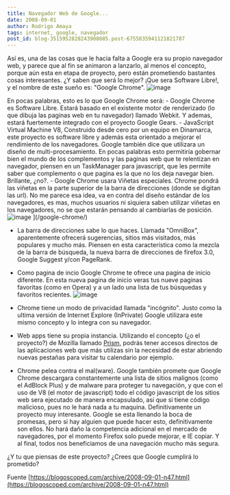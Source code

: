 ```yaml
---
title: Navegador Web de Google...
date: 2008-09-01
author: Rodrigo Amaya
tags: internet, google, navegador
post_id: blog-3515952828243908885.post-6755835941121821787
---
```


Así es, una de las cosas que le hacia falta a Google era su propio navegador web, y parece que al fin se animaron a lanzarlo, al menos el concepto, porque aún esta en etapa de proyecto, pero están prometiendo bastantes cosas interesantes. ¿Y saben que será lo mejor? ¡Que sera Software Libre!, y el nombre de este sueño es: "Google Chrome".
![image](https://blogoscoped.com/files/google-chrome.png)  

En pocas palabras, esto es lo que Google Chrome será: - Google Chrome es Software Libre. Estará basado en el existente motor de renderizado (lo que dibuja las paginas web en tu navegador) llamado Webkit. Y ademas, estará fuertemente integrado con el proyecto Google Gears. - JavaScript Virtual Machine V8, Construido desde cero por un equipo en Dinamarca, este proyecto es software libre y además esta orientado a mejorar el rendimiento de los navegadores. Google también dice que utilizara un diseño de multi-procesamiento. En pocas palabras esto permitiría gobernar bien el mundo de los complementos y las paginas web que te relentizan en navegador, piensen en un TaskManager para javascript, que les permite saber que complemento o que pagina es la que no los deja navegar bien. Brillante, ¿no?. - Google Chrome usara Viñetas especiales. Chrome pondrá las viñetas en la parte superior de la barra de direcciones (donde se digitan las url). No me parece esa idea, va en contra del diseño estándar de los navegadores, es mas, muchos usuarios ni siquiera saben utilizar viñetas en los navegadores, no se que estarán pensando al cambiarlas de posición. ![image](https://blogoscoped.com/files/google-chrome-tabs.png)  ](/google-chrome/)

- La barra de direcciones sabe lo que haces. Llamada "OmniBox", aparentemente ofrecerá sugerencias, sitios más visitados, más populares y mucho más. Piensen en esta característica como la mezcla de la barra de búsqueda, la nueva barra de direcciones de firefox 3.0, Google Suggest y/con PageRank.
- Como pagina de incio Google Chrome te ofrece una pagina de inicio diferente. En esta nueva pagina de inicio veras tus nueve paginas favoritas (como en Opera) y a un lado una lista de tus búsquedas y favoritos recientes. ![image](https://blogoscoped.com/files/google-chrome-home.png)    

- Chrome tiene un modo de privacidad llamada "incógnito". Justo como la ultima versión de Internet Explore (InPrivate) Google utilizara este mismo concepto y lo integra con su navegador.
- Web apps tiene su propia instancia. Utilizando el concepto (¿o el proyecto?) de Mozilla llamado [Prism](https://blogoscoped.com/archive/2007-10-26-n61.html), podrás tener accesos directos de las aplicaciones web que más utilizas sin la necesidad de estar abriendo nuevas pestañas para visitar tu calendario por ejemplo.
- Chrome pelea contra el mal(ware). Google también promete que Google Chrome descargara constantemente una lista de sitios malignos (como el AdBlock Plus) y de malware para proteger tu navegación, y que con el uso de V8 (el motor de javascript) todo el código javascript de los sitios web sera ejecutado de manera encapsulado, así que si tiene código malicioso, pues no le hará nada a tu maquina.
Definitivamente un proyecto muy interesante. Google se esta llenando la boca de promesas, pero si hay alguien que puede hacer esto, definitivamente son ellos. No hará daño la competencia adicional en el mercado de navegadores, por el momento Firefox solo puede mejorar, e IE copiar. Y al final, todos nos beneficiamos de una navegación mucho más segura.

¿Y tu que piensas de este proyecto? ¿Crees que Google cumplirá lo prometido?

Fuente [https://blogoscoped.com/archive/2008-09-01-n47.html](https://blogoscoped.com/archive/2008-09-01-n47.html)